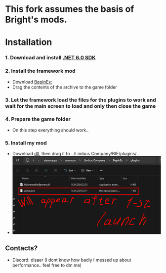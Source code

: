 # This fork assumes the basis of Bright's mods.

# Installation
### 1. Download and install [.NET 6.0 SDK](https://dotnet.microsoft.com/en-us/download/dotnet/thank-you/sdk-6.0.413-windows-x64-installer)
### 2. Install the framework mod
   - Download [BepInEx](https://github.com/LocalizeLimbusCompany/BepInEx_For_LLC/releases/tag/v6.0.1-LLC);
   - Drag the contents of the archive to the game folder
### 3. Let the framework load the files for the plugins to work and wait for the main screen to load and only then close the game
### 4. Prepare the game folder
   - On this step everything should work..
### 5. Install my mod
   - Download [dll](../../releases), then drag it to ../Limbus Company/BIE/plugins/..
   - ![This is how should look your plugin folder with installed dll](/src/secondscreen.png?raw=true)
     
## Contacts?
- Discord: disaer
  (I dont know how badly I messed up about performance.. feel free to dm me)
